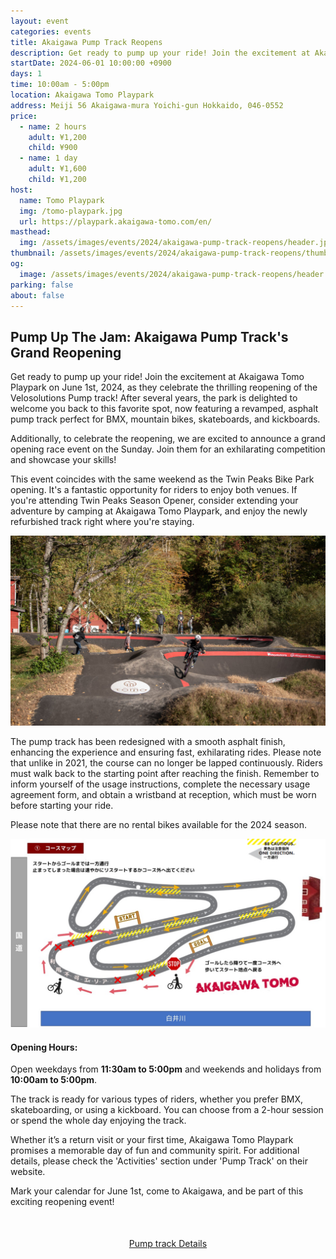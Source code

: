 ```yaml
---
layout: event
categories: events
title: Akaigawa Pump Track Reopens
description: Get ready to pump up your ride! Join the excitement at Akaigawa Tomo Playpark on June 1st, 2024, as they celebrate the thrilling reopening of the Velosolutions Pump track! After several years, the park is delighted to welcome you back to this favorite spot, now featuring a revamped, asphalt pump track perfect for BMX, mountain bikes, skateboards, and kickboards.
startDate: 2024-06-01 10:00:00 +0900
days: 1
time: 10:00am - 5:00pm
location: Akaigawa Tomo Playpark
address: Meiji 56 Akaigawa-mura Yoichi-gun Hokkaido, 046-0552
price:
  - name: 2 hours
    adult: ¥1,200
    child: ¥900
  - name: 1 day
    adult: ¥1,600
    child: ¥1,200
host:
  name: Tomo Playpark
  img: /tomo-playpark.jpg
  url: https://playpark.akaigawa-tomo.com/en/
masthead:
  img: /assets/images/events/2024/akaigawa-pump-track-reopens/header.jpg
thumbnail: /assets/images/events/2024/akaigawa-pump-track-reopens/thumb.jpg
og:
  image: /assets/images/events/2024/akaigawa-pump-track-reopens/header.jpg
parking: false
about: false
---
```

## Pump Up The Jam: Akaigawa Pump Track's Grand Reopening

Get ready to pump up your ride! Join the excitement at Akaigawa Tomo Playpark on June 1st, 2024, as they celebrate the thrilling reopening of the Velosolutions Pump track! After several years, the park is delighted to welcome you back to this favorite spot, now featuring a revamped, asphalt pump track perfect for BMX, mountain bikes, skateboards, and kickboards.

Additionally, to celebrate the reopening, we are excited to announce a grand opening race event on the Sunday. Join them for an exhilarating competition and showcase your skills!

This event coincides with the same weekend as the Twin Peaks Bike Park opening. It's a fantastic opportunity for riders to enjoy both venues. If you're attending Twin Peaks Season Opener, consider extending your adventure by camping at Akaigawa Tomo Playpark, and enjoy the newly refurbished track right where you're staying.

![](/assets/images/events/2024/akaigawa-pump-track-reopens/riders.jpg)

The pump track has been redesigned with a smooth asphalt finish, enhancing the experience and ensuring fast, exhilarating rides. Please note that unlike in 2021, the course can no longer be lapped continuously. Riders must walk back to the starting point after reaching the finish. Remember to inform yourself of the usage instructions, complete the necessary usage agreement form, and obtain a wristband at reception, which must be worn before starting your ride.

Please note that there are no rental bikes available for the 2024 season.

![](/assets/images/events/2024/akaigawa-pump-track-reopens/map.jpg)

#### Opening Hours:
Open weekdays from <strong>11:30am to 5:00pm</strong> and weekends and holidays from <strong>10:00am to 5:00pm</strong>.

The track is ready for various types of riders, whether you prefer BMX, skateboarding, or using a kickboard. You can choose from a 2-hour session or spend the whole day enjoying the track.

Whether it’s a return visit or your first time, Akaigawa Tomo Playpark promises a memorable day of fun and community spirit. For additional details, please check the 'Activities' section under 'Pump Track' on their website.

Mark your calendar for June 1st, come to Akaigawa, and be part of this exciting reopening event!

<div style="text-align:center; margin:50px 0;">
  <a class="btn btn-primary" href="https://playpark.akaigawa-tomo.com/en/activities/pumptrack/" target="_blank">Pump track Details</a>
</div>
